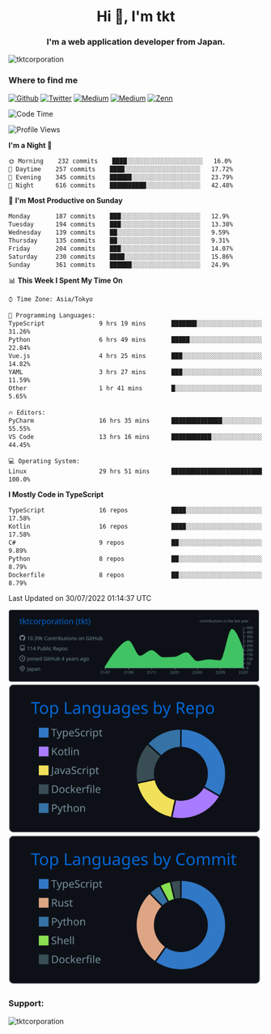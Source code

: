 <h1 align="center">Hi 👋, I'm tkt</h1>
<h3 align="center">I'm a web application developer from Japan.</h3>

<p align="left"> <img src="https://komarev.com/ghpvc/?username=tktcorporation&label=Profile%20views&color=0e75b6&style=flat" alt="tktcorporation" /> </p>

<h3>Where to find me</h3>
<p>
<a href="https://github.com/tktcorporation" target="_blank"><img alt="Github" src="https://img.shields.io/badge/GitHub-%2312100E.svg?&style=for-the-badge&logo=Github&logoColor=white" /></a>
<a href="https://twitter.com/tktcorporation" target="_blank"><img alt="Twitter" src="https://img.shields.io/badge/twitter-%231DA1F2.svg?&style=for-the-badge&logo=twitter&logoColor=white" /></a>
<a href="https://www.linkedin.com/in/tktcorporation" target="_blank"><img alt="Medium" src="https://img.shields.io/badge/linkdin-0a66c2.svg?&style=for-the-badge&logo=linkedin&logoColor=white" /></a>
<a href="https://qiita.com/tktcorporation" target="_blank"><img alt="Medium" src="https://img.shields.io/badge/qiita-55C500.svg?&style=for-the-badge&logo=qiita&logoColor=white" /></a>
<a href="https://zenn.dev/tktcorporation" target="_blank"><img alt="Zenn" src="https://img.shields.io/badge/Zenn-3EA8FF.svg?&style=for-the-badge&logo=Zenn&logoColor=white" /></a>
</p>
  
<!--START_SECTION:waka-->
![Code Time](http://img.shields.io/badge/Code%20Time-464%20hrs%2014%20mins-blue)

![Profile Views](http://img.shields.io/badge/Profile%20Views-15-blue)

**I'm a Night 🦉** 

```text
🌞 Morning    232 commits    ████░░░░░░░░░░░░░░░░░░░░░   16.0% 
🌆 Daytime    257 commits    ████░░░░░░░░░░░░░░░░░░░░░   17.72% 
🌃 Evening    345 commits    ██████░░░░░░░░░░░░░░░░░░░   23.79% 
🌙 Night      616 commits    ██████████░░░░░░░░░░░░░░░   42.48%

```
📅 **I'm Most Productive on Sunday** 

```text
Monday       187 commits    ███░░░░░░░░░░░░░░░░░░░░░░   12.9% 
Tuesday      194 commits    ███░░░░░░░░░░░░░░░░░░░░░░   13.38% 
Wednesday    139 commits    ██░░░░░░░░░░░░░░░░░░░░░░░   9.59% 
Thursday     135 commits    ██░░░░░░░░░░░░░░░░░░░░░░░   9.31% 
Friday       204 commits    ███░░░░░░░░░░░░░░░░░░░░░░   14.07% 
Saturday     230 commits    ████░░░░░░░░░░░░░░░░░░░░░   15.86% 
Sunday       361 commits    ██████░░░░░░░░░░░░░░░░░░░   24.9%

```


📊 **This Week I Spent My Time On** 

```text
⌚︎ Time Zone: Asia/Tokyo

💬 Programming Languages: 
TypeScript               9 hrs 19 mins       ███████░░░░░░░░░░░░░░░░░░   31.26% 
Python                   6 hrs 49 mins       █████░░░░░░░░░░░░░░░░░░░░   22.84% 
Vue.js                   4 hrs 25 mins       ███░░░░░░░░░░░░░░░░░░░░░░   14.82% 
YAML                     3 hrs 27 mins       ███░░░░░░░░░░░░░░░░░░░░░░   11.59% 
Other                    1 hr 41 mins        █░░░░░░░░░░░░░░░░░░░░░░░░   5.65%

🔥 Editors: 
PyCharm                  16 hrs 35 mins      ██████████████░░░░░░░░░░░   55.55% 
VS Code                  13 hrs 16 mins      ███████████░░░░░░░░░░░░░░   44.45%

💻 Operating System: 
Linux                    29 hrs 51 mins      █████████████████████████   100.0%

```

**I Mostly Code in TypeScript** 

```text
TypeScript               16 repos            ████░░░░░░░░░░░░░░░░░░░░░   17.58% 
Kotlin                   16 repos            ████░░░░░░░░░░░░░░░░░░░░░   17.58% 
C#                       9 repos             ██░░░░░░░░░░░░░░░░░░░░░░░   9.89% 
Python                   8 repos             ██░░░░░░░░░░░░░░░░░░░░░░░   8.79% 
Dockerfile               8 repos             ██░░░░░░░░░░░░░░░░░░░░░░░   8.79%

```



 Last Updated on 30/07/2022 01:14:37 UTC
<!--END_SECTION:waka-->

[![](https://raw.githubusercontent.com/tktcorporation/tktcorporation/master/profile-summary-card-output/github_dark/0-profile-details.svg)](https://github.com/vn7n24fzkq/github-profile-summary-cards)
[![](https://raw.githubusercontent.com/tktcorporation/tktcorporation/master/profile-summary-card-output/github_dark/1-repos-per-language.svg)](https://github.com/vn7n24fzkq/github-profile-summary-cards) [![](https://raw.githubusercontent.com/tktcorporation/tktcorporation/master/profile-summary-card-output/github_dark/2-most-commit-language.svg)](https://github.com/vn7n24fzkq/github-profile-summary-cards)

<h3 align="left">Support:</h3>
<p><a href="https://www.buymeacoffee.com/tktcorporation"> <img align="left" src="https://cdn.buymeacoffee.com/buttons/v2/default-yellow.png" height="50" width="210" alt="tktcorporation" /></a></p><br><br>
